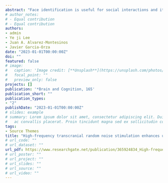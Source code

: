 ```yaml
---
abstract: "Face identification is useful for social interactions and its impairment can lead to severe social and mental problems. This ability is also remarkably important in applied settings, including eyewitness identification and ID verification. Several studies have demonstrated the potential of Transcranial Random Noise Stimulation (tRNS) to enhance different cognitive skills. However, research has produced inconclusive results about the effectiveness of tRNS to improve face identification. The present study aims to further explore the effect of tRNS on face identification using an unfamiliar face matching task. Observers firstly received either high-frequency bilateral tRNS or sham stimulation for 20 min. The stimulation targeted occipitotemporal areas, which have been previously involved in face processing. In a subsequent stage, observers were asked to perform an unfamiliar face matching task consisting of unaltered and pixelated face pictures. Compared to the sham stimulation group, the high-frequency tRNS group showed better unfamiliar face matching performance with both unaltered and pixelated faces. Our results show that a single high-frequency tRNS session might suffice to improve face identification abilities. These results have important consequences for the treatment of face recognition disorders, and potential applications in those scenarios whereby the identification of faces is primordial."
# author_notes:
# - Equal contribution
# - Equal contribution
authors:
- admin
- Ye ji Lee
- Juan A. Alvarez-Montesinos
- Javier Garcia-Orza
date: "2023-01-01T00:00:00Z"
doi: ""
featured: false
# image:
#   caption: 'Image credit: [**Unsplash**](https://unsplash.com/photos/jdD8gXaTZsc)'
#   focal_point: ""
#   preview_only: false
projects: []
publication: '*Brain and Cognition, 165'
publication_short: ""
publication_types:
- "2"
publishDate: "2023-01-01T00:00:00Z"
# slides: example
# summary: Lorem ipsum dolor sit amet, consectetur adipiscing elit. Duis posuere tellus
#   ac convallis placerat. Proin tincidunt magna sed ex sollicitudin condimentum.
tags:
- Source Themes
title: "High-frequency transcranial random noise stimulation enhances unfamiliar face matching of high resolution and pixelated faces"
# url_code: ""
# url_dataset: ""
url_pdf: https://www.researchgate.net/publication/365924834_High-frequency_transcranial_random_noise_stimulation_enhances_unfamiliar_face_matching_of_high_resolution_and_pixelated_faces
# url_poster: ""
# url_project: ""
# url_slides: ""
# url_source: ""
# url_video: ""
---
```


